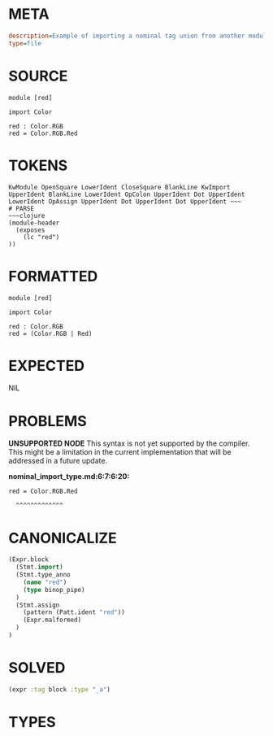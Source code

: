 # META
~~~ini
description=Example of importing a nominal tag union from another module
type=file
~~~
# SOURCE
~~~roc
module [red]

import Color

red : Color.RGB
red = Color.RGB.Red
~~~
# TOKENS
~~~text
KwModule OpenSquare LowerIdent CloseSquare BlankLine KwImport UpperIdent BlankLine LowerIdent OpColon UpperIdent Dot UpperIdent LowerIdent OpAssign UpperIdent Dot UpperIdent Dot UpperIdent ~~~
# PARSE
~~~clojure
(module-header
  (exposes
    (lc "red")
))
~~~
# FORMATTED
~~~roc
module [red]

import Color

red : Color.RGB
red = (Color.RGB | Red)
~~~
# EXPECTED
NIL
# PROBLEMS
**UNSUPPORTED NODE**
This syntax is not yet supported by the compiler.
This might be a limitation in the current implementation that will be addressed in a future update.

**nominal_import_type.md:6:7:6:20:**
```roc
red = Color.RGB.Red
```
      ^^^^^^^^^^^^^


# CANONICALIZE
~~~clojure
(Expr.block
  (Stmt.import)
  (Stmt.type_anno
    (name "red")
    (type binop_pipe)
  )
  (Stmt.assign
    (pattern (Patt.ident "red"))
    (Expr.malformed)
  )
)
~~~
# SOLVED
~~~clojure
(expr :tag block :type "_a")
~~~
# TYPES
~~~roc
~~~
